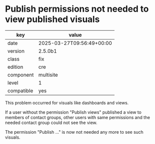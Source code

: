 [//]: # (werk v2)
# Publish permissions not needed to view published visuals

key        | value
---------- | ---
date       | 2025-03-27T09:56:49+00:00
version    | 2.5.0b1
class      | fix
edition    | cre
component  | multisite
level      | 1
compatible | yes

This problem occurred for visuals like dashboards and views.

If a user without the permission "Publish views" published a view to members of
contact groups, other users with same permissions and the needed contact group
could not see the view.

The permission "Publish ..." is now not needed any more to see such visuals.
